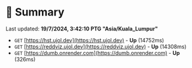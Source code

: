 # 📖 Summary
Last updated: **19/7/2024, 3:42:10 PTG "Asia/Kuala_Lumpur"**

- `GET` [https://hst.ujol.dev](https://hst.ujol.dev) - **Up** (14752ms)
- `GET` [https://reddviz.ujol.dev](https://reddviz.ujol.dev) - **Up** (14308ms)
- `GET` [https://dumb.onrender.com](https://dumb.onrender.com) - **Up** (326ms)
